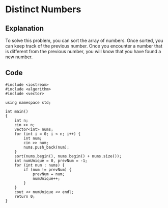 # Distinct Numbers
## Explanation
To solve this problem, you can sort the array of numbers. Once sorted, you can keep 
track of the previous number. Once you encounter a number that is different from the 
previous number, you will know that you have found a new number.
## Code
    #include <iostream>
    #include <algorithm>
    #include <vector>

    using namespace std;

    int main()
    {
        int n;
        cin >> n;
        vector<int> nums;
        for (int i = 0; i < n; i++) {
            int num;
            cin >> num;
            nums.push_back(num);
        }
        sort(nums.begin(), nums.begin() + nums.size());
        int numUnique = 0, prevNum = -1;
        for (int num : nums) {
            if (num != prevNum) {
                prevNum = num;
                numUnique++;
            }
        }
        cout << numUnique << endl;
        return 0;
    }